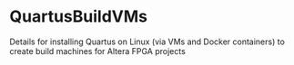 # QuartusBuildVMs
Details for installing Quartus on Linux (via VMs and Docker containers) to create build machines for Altera FPGA projects
